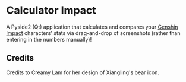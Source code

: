 # Calculator Impact

A Pyside2 (Qt) application that calculates and compares your [Genshin Impact](https://genshin.mihoyo.com) characters' stats via drag-and-drop of screenshots (rather than entering in the numbers manually)!

## Credits
Credits to Creamy Lam for her design of Xiangling's bear icon.